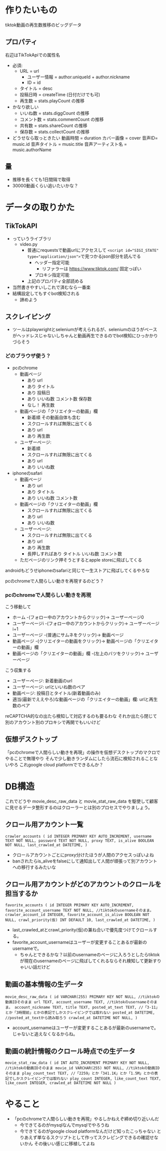 # 作りたいもの
tiktok動画の再生数推移のビッグデータ

## プロパティ
右辺はTikTokApiでの属性名
- 必須:
    - URL = url
        - ユーザー情報 = author.uniqueId + author.nickname
        - ID = id
    - タイトル = desc
    - 投稿日時 = createTime (日付だけでも可)
    - 再生数 = stats.playCount の推移
- かなり欲しい
    - いいね数 = stats.diggCount の推移
    - コメント数 = stats.commentCount の推移
    - 共有数 = stats.shareCount の推移
    - 保存数 = stats.collectCount の推移
- どうせなら取っときたい
    動画時間 = duration
    カバー画像 = cover
    音声ID= music.id
    音声タイトル = music.title
    音声アーティスト名 = music.authorName

## 量
- 推移を長くても1日間隔で取得
- 30000動画くらい追いたいかな？

# データの取りかた
## TikTokAPI
- っていうライブラリ
    - video.py
        - 普通にrequestsで動画urlにアクセスして `<script id="SIGI_STATE" type="application/json">`で見つかるjson部分を読んでる
            - ヘッダー指定可能
                - リファラーは https://www.tiktok.com/ 固定っぽい
            - プロキシ指定可能
        - 上記のプロパティ全部読める
- 当然書きやすいしこれで済むなら一番楽
- 結構設定してもすぐbot検知される
    - 諦めよう

## スクレイピング
- ツールはplaywrightとseleniumが考えられるが、seleniumのほうがベースがヘッドレスじゃないしちゃんと動画再生できるのでbot検知にひっかかりづらそう
### どのブラウザ使う？
- pcのchrome
    - 動画ページ
        - あり url
        - あり タイトル
        - あり 投稿日
        - あり いいね数 コメント数 保存数
        - なし！ 再生数
    - 動画ページの「クリエイターの動画」欄
        - 新着順 その動画自体も含む
        - スクロールすれば無限に出てくる
        - あり url
        - あり 再生数
    - ユーザーページ:
        - 新着順
        - スクロールすれば無限に出てくる
        - あり url
        - あり いいね数
- iphoneのsafari
    - 動画ページ
        - あり url
        - あり タイトル
        - あり いいね数 コメント数
    - 動画ページの「クリエイターの動画」欄
        - スクロールすれば無限に出てくる
        - あり url
        - あり いいね数
    - ユーザーページ:
        - スクロールすれば無限に出てくる
        - あり url
        - あり 再生数
        - 長押しすればあり タイトル いいね数 コメント数
    - ただページのリンク押そうとするとapple storeに飛ばしてくる

androidもどうせiphoneのsafariと同じで一生ストアに飛ばしてくるやろな

pcのchromeで人間らしい動きを再現するのどう？

### pcのchromeで人間らしい動きを再現
こう移動して
- ホーム -(フォロー中のアカウントからクリック)-> ユーザーページ0
- ユーザーページi -(フォロー中のアカウントからクリック)-> ユーザーページi+1
- ユーザーページ -(普通にサムネをクリック)-> 動画ページ
- 動画ページ -(クリエイターの動画をクリック)-> 動画ページの「クリエイターの動画」欄
- 動画ページの「クリエイターの動画」欄 -(左上のバツをクリック)-> ユーザーページ

こう収集する
- ユーザーページ: 新着動画のurl
- ユーザーページ: urlといいね数のペア
- 動画ページ: 投稿日とタイトル(新着動画のみ)
- 適当(最新でええやろ)な動画ページの「クリエイターの動画」欄: urlと再生数のペア

reCAPTCHA的なの出たら検知して対応するのも要るわな それか出たら閉じて別のアカウント別のプロキシで再開でもいいけど

## 仮想デスクトップ
「pcのchromeで人間らしい動きを再現」の操作を仮想デスクトップのマクロでやることで無理やり
そんで少し動きランダムにしたら流石に検知されることないやろ
これgoogle cloud platformでできるんか？


# DB構造
これでどうや
movie_desc_raw_data と movie_stat_raw_data を駆使して顧客に見せるデータ整形するのはクローラーとは別のプロセスでやりましょう。

## クロール用アカウント一覧
`crawler_accounts (
    id INTEGER PRIMARY KEY AUTO_INCREMENT,
    username TEXT NOT NULL,
    password TEXT NOT NULL,
    proxy TEXT,
    is_alive BOOLEAN NOT NULL,
    last_crawled_at DATETIME,
    )`
- クロールアカウントごとにproxy分けたほうが人間のアクセスっぽいよね
- banされたらis_aliveをfalseにして通知出して人間が頑張って別アカウントへの移行するみたいな

## クロール用アカウントがどのアカウントのクロールを担当するか
`favorite_accounts (
    id INTEGER PRIMARY KEY AUTO_INCREMENT,
    favorite_account_username TEXT NOT NULL, //tiktokのusernameそのまま。
    crawler_account_id INTEGER,
    favorite_account_is_alive BOOLEAN NOT NULL,
    crawl_priority(仮) INT DEFAULT 10,
    last_crawled_at DATETIME,
    )`
- last_crawled_atとcrawl_priority(仮)の兼ね合いで優先度つけてクロールする。
- favorite_account_usernameはユーザーが変更することあるが最新のusernameで。
    - ちゃんとできるかな？以前のusernameのページに入ろうとしたらtiktokが現在のusernameのページに飛ばしてくれるならそれ検知して更新すりゃいい話だけど

## 動画の基本情報の生データ
`movie_desc_raw_data (
    id VARCHAR(255) PRIMARY KEY NOT NULL, //tiktokの動画IDそのまま
    url TEXT,
    account_username TEXT, //tiktokのusernameそのまま。
    account_nickname TEXT,
    title TEXT,
    posted_at_text TEXT, //「3-11」とか「3時間前」とかの表記でしかスクレイピングでは取れない
    posted_at DATETIME, //posted_at_textから読み取ろう
    crawled_at DATETIME NOT NULL,
    )`
- account_usernameはユーザーが変更することあるが最新のusernameで。じゃないと追えなくなるからね。

## 動画の統計情報のクロール時点での生データ
`movie_stat_raw_data (
    id INT AUTO_INCREMENT PRIMARY KEY NOT NULL, //tiktokの動画IDそのまま
    movie_id VARCHAR(255) NOT NULL, //tiktokの動画IDそのまま
    play_count_text TEXT, //「2259」とか「341.1K」とか「1.5M」とかの表記でしかスクレイピングでは取れない
    play_count INTEGER,
    like_count_text TEXT,
    like_count INTEGER,
    crawled_at DATETIME NOT NULL
    )`


# やること
- 「pcのchromeで人間らしい動きを再現」やるしかねえぞ締め切り近いんだ
    - 今できてるのがmysqlなんでmysqlでやろうね
    - 今できてるのがgoogle cloud platformなんだけど知ったこっちゃない とりあえず単なるスクリプトとして作ってスクレピングできるの確認せないかん その後いい感じに移植してよね